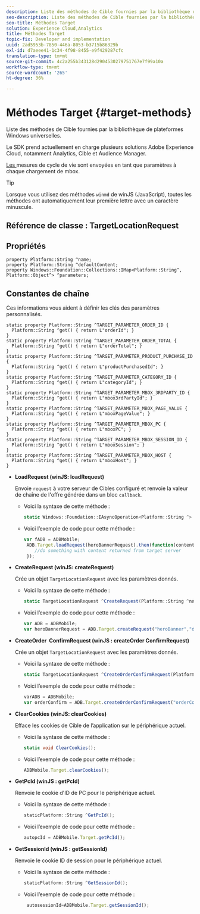 ```yaml
---
description: Liste des méthodes de Cible fournies par la bibliothèque de plateformes Windows universelles.
seo-description: Liste des méthodes de Cible fournies par la bibliothèque de plateformes Windows universelles.
seo-title: Méthodes Target
solution: Experience Cloud,Analytics
title: Méthodes Target
topic-fix: Developer and implementation
uuid: 2ad5953b-7850-446a-8053-b3715b86329b
exl-id: d7aeee41-1c34-4f98-8455-e9f429287cfc
translation-type: tm+mt
source-git-commit: 4c2a255b343128d2904530279751767e7f99a10a
workflow-type: tm+mt
source-wordcount: '265'
ht-degree: 36%

---
```


# Méthodes Target {#target-methods}

Liste des méthodes de Cible fournies par la bibliothèque de plateformes Windows universelles.

Le SDK prend actuellement en charge plusieurs solutions Adobe Experience Cloud, notamment Analytics, Cible et Audience Manager.

[Les ](/help/universal-windows/metrics.md) mesures de cycle de vie sont envoyées en tant que paramètres à chaque chargement de mbox.

>[!TIP]
>
>Lorsque vous utilisez des méthodes `winmd` de winJS (JavaScript), toutes les méthodes ont automatiquement leur première lettre avec un caractère minuscule.

## Référence de classe : TargetLocationRequest

## Propriétés

```
property Platform::String ^name; 
property Platform::String ^defaultContent; 
property Windows::Foundation::Collections::IMap<Platform::String^, Platform::Object^> ^parameters;
```

## Constantes de chaîne

Ces informations vous aident à définir les clés des paramètres personnalisés.

```
static property Platform::String ^TARGET_PARAMETER_ORDER_ID { 
  Platform::String ^get() { return L"orderId"; } 
} 
static property Platform::String ^TARGET_PARAMETER_ORDER_TOTAL { 
  Platform::String ^get() { return L"orderTotal"; } 
} 
static property Platform::String ^TARGET_PARAMETER_PRODUCT_PURCHASE_ID { 
  Platform::String ^get() { return L"productPurchasedId"; } 
} 
static property Platform::String ^TARGET_PARAMETER_CATEGORY_ID { 
  Platform::String ^get() { return L"categoryId"; } 
} 
static property Platform::String ^TARGET_PARAMETER_MBOX_3RDPARTY_ID { 
  Platform::String ^get() { return L"mbox3rdPartyId"; } 
} 
static property Platform::String ^TARGET_PARAMETER_MBOX_PAGE_VALUE { 
  Platform::String ^get() { return L"mboxPageValue"; } 
} 
static property Platform::String ^TARGET_PARAMETER_MBOX_PC { 
  Platform::String ^get() { return L"mboxPC"; } 
} 
static property Platform::String ^TARGET_PARAMETER_MBOX_SESSION_ID { 
  Platform::String ^get() { return L"mboxSession"; } 
} 
static property Platform::String ^TARGET_PARAMETER_MBOX_HOST { 
  Platform::String ^get() { return L"mboxHost"; } 
}
```

* **LoadRequest (winJS: loadRequest)**

   Envoie `request` à votre serveur de Cibles configuré et renvoie la valeur de chaîne de l&#39;offre générée dans un bloc `callback`.

   * Voici la syntaxe de cette méthode :

      ```csharp
      static Windows::Foundation::IAsyncOperation<Platform::String ^> ^LoadRequest(TargetLocationRequest ^request);
      ```

   * Voici l’exemple de code pour cette méthode :

      ```js
      var fADB = ADBMobile; 
       ADB.Target.loadRequest(heroBannerRequest).then(function(content){ 
          //do something with content returned from target server 
       });
      ```

* **CreateRequest (winJS: createRequest)**

   Crée un objet `TargetLocationRequest` avec les paramètres donnés.

   * Voici la syntaxe de cette méthode :

      ```csharp
      static TargetLocationRequest ^CreateRequest(Platform::String ^name, Platform::String ^defaultContent,Windows::Foundation::Collections::IMap<Platform::String^,Platform::Object^> ^parameters); 
      ```

   * Voici l’exemple de code pour cette méthode :

      ```js
      var ADB = ADBMobile;
      var heroBannerRequest = ADB.Target.createRequest("heroBanner","default.png", null); 
      ```

* **CreateOrder &#x200B; ConfirmRequest (winJS : createOrder &#x200B; ConfirmRequest)**

   Crée un objet `TargetLocationRequest` avec les paramètres donnés.

   * Voici la syntaxe de cette méthode :

      ```csharp
      static TargetLocationRequest ^CreateOrderConfirmRequest(Platform::String ^name, Platform::String ^orderId,Platform::String ^orderTotal,Platform::String ^productPurchasedId,Windows::Foundation::Collections::IMap<Platform::String^,Platform::Object^> ^parameters); 
      ```

   * Voici l’exemple de code pour cette méthode :

      ```js
      varADB = ADBMobile;
      var orderConfirm = ADB.Target.createOrderConfirmRequest("orderConfirm","order","47.88","3722",null);
      ```

* **ClearCookies (winJS: clearCookies)**

   Efface les cookies de Cible de l’application sur le périphérique actuel.

   * Voici la syntaxe de cette méthode :

      ```csharp
      static void ClearCookies();
      ```

   * Voici l’exemple de code pour cette méthode :

      ```js
      ADBMobile.Target.clearCookies();
      ```

* **GetPcId (winJS : getPcId)**

   Renvoie le cookie d&#39;ID de PC pour le périphérique actuel.

   * Voici la syntaxe de cette méthode :

      ```csharp
      staticPlatform::String ^GetPcId();
      ```

   * Voici l’exemple de code pour cette méthode :

      ```js
      autopcId = ADBMobile.Target.getPcId();
      ```

* **GetSessionId (winJS : getSessionId)**

   Renvoie le cookie ID de session pour le périphérique actuel.

   * Voici la syntaxe de cette méthode :

      ```csharp
      staticPlatform::String ^GetSessionId();
      ```

   * Voici l’exemple de code pour cette méthode :

      ```js
       autosessionId=ADBMobile.Target.getSessionId(); 
      ```
